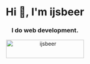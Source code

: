 <h1 align="center">Hi 👋, I'm ijsbeer</h1>
<h3 align="center">I do web development.</h3>

<p align="center"><a align="center" href="https://www.buymeacoffee.com/ijsbeer"> <img align="center" src="https://cdn.buymeacoffee.com/buttons/v2/default-yellow.png" height="50" width="210" alt="ijsbeer" /></a></p><br><br>
